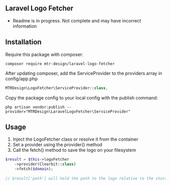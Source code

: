 ## Laravel Logo Fetcher

 - Readme is in progress. Not complete and may have incorrect information

## Installation

Require this package with composer:

```shell
composer require mtr-design/laravel-logo-fetcher
```

After updating composer, add the ServiceProvider to the providers array in config/app.php

```php
MTRDesign\LogoFetcher\ServiceProvider::class,
```

Copy the package config to your local config with the publish command:

```shell
php artisan vendor:publish --provider="MTRDesign\LaravelLogoFetcher\ServiceProvider"
```

## Usage

1. Inject the LogoFetcher class or resolve it from the container
2. Set a provider using the provider() method
3. Call the fetch() method to save the logo on your filesystem

```php
$result = $this->logoFetcher
    ->provider(Clearbit::class)
    ->fetch($domain);
    
// $result['path'] will hold the path to the logo relative to the storage/app directory
```

